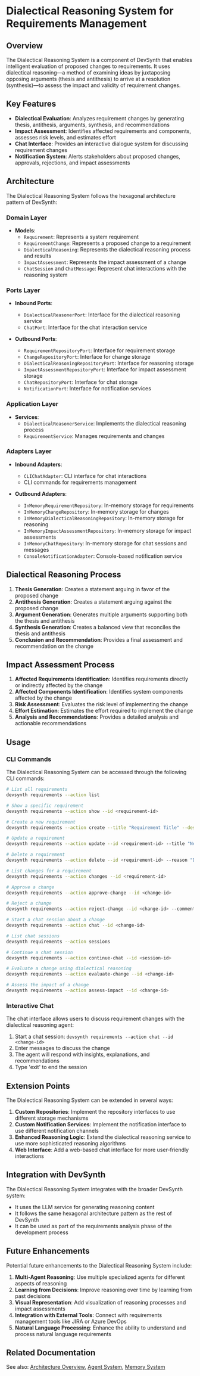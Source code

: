 # Dialectical Reasoning System for Requirements Management

## Overview

The Dialectical Reasoning System is a component of DevSynth that enables intelligent evaluation of proposed changes to requirements. It uses dialectical reasoning—a method of examining ideas by juxtaposing opposing arguments (thesis and antithesis) to arrive at a resolution (synthesis)—to assess the impact and validity of requirement changes.

## Key Features

- **Dialectical Evaluation**: Analyzes requirement changes by generating thesis, antithesis, arguments, synthesis, and recommendations
- **Impact Assessment**: Identifies affected requirements and components, assesses risk levels, and estimates effort
- **Chat Interface**: Provides an interactive dialogue system for discussing requirement changes
- **Notification System**: Alerts stakeholders about proposed changes, approvals, rejections, and impact assessments

## Architecture

The Dialectical Reasoning System follows the hexagonal architecture pattern of DevSynth:

### Domain Layer

- **Models**: 
  - `Requirement`: Represents a system requirement
  - `RequirementChange`: Represents a proposed change to a requirement
  - `DialecticalReasoning`: Represents the dialectical reasoning process and results
  - `ImpactAssessment`: Represents the impact assessment of a change
  - `ChatSession` and `ChatMessage`: Represent chat interactions with the reasoning system

### Ports Layer

- **Inbound Ports**:
  - `DialecticalReasonerPort`: Interface for the dialectical reasoning service
  - `ChatPort`: Interface for the chat interaction service

- **Outbound Ports**:
  - `RequirementRepositoryPort`: Interface for requirement storage
  - `ChangeRepositoryPort`: Interface for change storage
  - `DialecticalReasoningRepositoryPort`: Interface for reasoning storage
  - `ImpactAssessmentRepositoryPort`: Interface for impact assessment storage
  - `ChatRepositoryPort`: Interface for chat storage
  - `NotificationPort`: Interface for notification services

### Application Layer

- **Services**:
  - `DialecticalReasonerService`: Implements the dialectical reasoning process
  - `RequirementService`: Manages requirements and changes

### Adapters Layer

- **Inbound Adapters**:
  - `CLIChatAdapter`: CLI interface for chat interactions
  - CLI commands for requirements management

- **Outbound Adapters**:
  - `InMemoryRequirementRepository`: In-memory storage for requirements
  - `InMemoryChangeRepository`: In-memory storage for changes
  - `InMemoryDialecticalReasoningRepository`: In-memory storage for reasoning
  - `InMemoryImpactAssessmentRepository`: In-memory storage for impact assessments
  - `InMemoryChatRepository`: In-memory storage for chat sessions and messages
  - `ConsoleNotificationAdapter`: Console-based notification service

## Dialectical Reasoning Process

1. **Thesis Generation**: Creates a statement arguing in favor of the proposed change
2. **Antithesis Generation**: Creates a statement arguing against the proposed change
3. **Argument Generation**: Generates multiple arguments supporting both the thesis and antithesis
4. **Synthesis Generation**: Creates a balanced view that reconciles the thesis and antithesis
5. **Conclusion and Recommendation**: Provides a final assessment and recommendation on the change

## Impact Assessment Process

1. **Affected Requirements Identification**: Identifies requirements directly or indirectly affected by the change
2. **Affected Components Identification**: Identifies system components affected by the change
3. **Risk Assessment**: Evaluates the risk level of implementing the change
4. **Effort Estimation**: Estimates the effort required to implement the change
5. **Analysis and Recommendations**: Provides a detailed analysis and actionable recommendations

## Usage

### CLI Commands

The Dialectical Reasoning System can be accessed through the following CLI commands:

```bash
# List all requirements
devsynth requirements --action list

# Show a specific requirement
devsynth requirements --action show --id <requirement-id>

# Create a new requirement
devsynth requirements --action create --title "Requirement Title" --description "Requirement Description"

# Update a requirement
devsynth requirements --action update --id <requirement-id> --title "New Title" --reason "Update reason"

# Delete a requirement
devsynth requirements --action delete --id <requirement-id> --reason "Deletion reason"

# List changes for a requirement
devsynth requirements --action changes --id <requirement-id>

# Approve a change
devsynth requirements --action approve-change --id <change-id>

# Reject a change
devsynth requirements --action reject-change --id <change-id> --comment "Rejection reason"

# Start a chat session about a change
devsynth requirements --action chat --id <change-id>

# List chat sessions
devsynth requirements --action sessions

# Continue a chat session
devsynth requirements --action continue-chat --id <session-id>

# Evaluate a change using dialectical reasoning
devsynth requirements --action evaluate-change --id <change-id>

# Assess the impact of a change
devsynth requirements --action assess-impact --id <change-id>
```

### Interactive Chat

The chat interface allows users to discuss requirement changes with the dialectical reasoning agent:

1. Start a chat session: `devsynth requirements --action chat --id <change-id>`
2. Enter messages to discuss the change
3. The agent will respond with insights, explanations, and recommendations
4. Type 'exit' to end the session

## Extension Points

The Dialectical Reasoning System can be extended in several ways:

1. **Custom Repositories**: Implement the repository interfaces to use different storage mechanisms
2. **Custom Notification Services**: Implement the notification interface to use different notification channels
3. **Enhanced Reasoning Logic**: Extend the dialectical reasoning service to use more sophisticated reasoning algorithms
4. **Web Interface**: Add a web-based chat interface for more user-friendly interactions

## Integration with DevSynth

The Dialectical Reasoning System integrates with the broader DevSynth system:

- It uses the LLM service for generating reasoning content
- It follows the same hexagonal architecture pattern as the rest of DevSynth
- It can be used as part of the requirements analysis phase of the development process

## Future Enhancements

Potential future enhancements to the Dialectical Reasoning System include:

1. **Multi-Agent Reasoning**: Use multiple specialized agents for different aspects of reasoning
2. **Learning from Decisions**: Improve reasoning over time by learning from past decisions
3. **Visual Representation**: Add visualization of reasoning processes and impact assessments
4. **Integration with External Tools**: Connect with requirements management tools like JIRA or Azure DevOps
5. **Natural Language Processing**: Enhance the ability to understand and process natural language requirements

## Related Documentation

See also: [Architecture Overview](overview.md), [Agent System](agent_system.md), [Memory System](memory_system.md)

